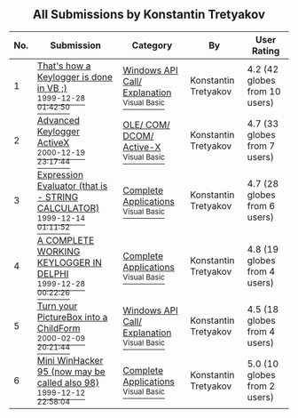 ﻿<div align="center">

## All Submissions by Konstantin Tretyakov

</div>

No.  | Submission | Category | By   | User Rating
---- | ---------- | -------- | ---- | -----------
1 | [That's how a Keylogger is done in VB ;\)<br /><sup>1999-12-28 01:42:50</sup>](https://github.com/Planet-Source-Code/konstantin-tretyakov-that-s-how-a-keylogger-is-done-in-vb__1-5318) | [Windows API Call/ Explanation<br /><sup>Visual Basic</sup>](../ByCategory/windows-api-call-explanation__1-39.md) | Konstantin Tretyakov | 4.2 (42 globes from 10 users)
2 | [Advanced Keylogger ActiveX<br /><sup>2000-12-19 23:17:44</sup>](https://github.com/Planet-Source-Code/konstantin-tretyakov-advanced-keylogger-activex__1-13712) | [OLE/ COM/ DCOM/ Active\-X<br /><sup>Visual Basic</sup>](../ByCategory/ole-com-dcom-active-x__1-29.md) | Konstantin Tretyakov | 4.7 (33 globes from 7 users)
3 | [Expression Evaluator \(that is \- STRING CALCULATOR\)<br /><sup>1999-12-14 01:11:52</sup>](https://github.com/Planet-Source-Code/konstantin-tretyakov-expression-evaluator-that-is-string-calculator__1-4896) | [Complete Applications<br /><sup>Visual Basic</sup>](../ByCategory/complete-applications__1-27.md) | Konstantin Tretyakov | 4.7 (28 globes from 6 users)
4 | [A COMPLETE WORKING KEYLOGGER IN DELPHI<br /><sup>1999-12-28 00:22:26</sup>](https://github.com/Planet-Source-Code/konstantin-tretyakov-a-complete-working-keylogger-in-delphi__1-5273) | [Complete Applications<br /><sup>Visual Basic</sup>](../ByCategory/complete-applications__1-27.md) | Konstantin Tretyakov | 4.8 (19 globes from 4 users)
5 | [Turn your PictureBox into a ChildForm<br /><sup>2000-02-09 20:21:44</sup>](https://github.com/Planet-Source-Code/konstantin-tretyakov-turn-your-picturebox-into-a-childform__1-5972) | [Windows API Call/ Explanation<br /><sup>Visual Basic</sup>](../ByCategory/windows-api-call-explanation__1-39.md) | Konstantin Tretyakov | 4.5 (18 globes from 4 users)
6 | [Mini WinHacker 95   \(now may be called also 98\)<br /><sup>1999-12-12 22:58:04</sup>](https://github.com/Planet-Source-Code/konstantin-tretyakov-mini-winhacker-95-now-may-be-called-also-98__1-4867) | [Complete Applications<br /><sup>Visual Basic</sup>](../ByCategory/complete-applications__1-27.md) | Konstantin Tretyakov | 5.0 (10 globes from 2 users)
